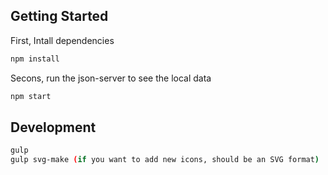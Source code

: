 ## Getting Started

First, Intall dependencies

```bash
npm install

```

Secons, run the json-server to see the local data

```bash
npm start

```

## Development

```bash
gulp
gulp svg-make (if you want to add new icons, should be an SVG format)

```

